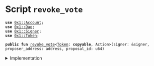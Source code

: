 
<a name="revoke_vote"></a>

# Script `revoke_vote`





<pre><code><b>use</b> <a href="../../modules/doc/Account.md#0x1_Account">0x1::Account</a>;
<b>use</b> <a href="../../modules/doc/Dao.md#0x1_Dao">0x1::Dao</a>;
<b>use</b> <a href="../../modules/doc/Signer.md#0x1_Signer">0x1::Signer</a>;
<b>use</b> <a href="../../modules/doc/Token.md#0x1_Token">0x1::Token</a>;
</code></pre>




<pre><code><b>public</b> <b>fun</b> <a href="revoke_vote.md#revoke_vote">revoke_vote</a>&lt;<a href="../../modules/doc/Token.md#0x1_Token">Token</a>: <b>copyable</b>, Action&gt;(signer: &signer, proposer_address: address, proposal_id: u64)
</code></pre>



<details>
<summary>Implementation</summary>


<pre><code><b>fun</b> <a href="revoke_vote.md#revoke_vote">revoke_vote</a>&lt;<a href="../../modules/doc/Token.md#0x1_Token">Token</a>: <b>copyable</b>, Action&gt;(
    signer: &signer,
    proposer_address: address,
    proposal_id: u64,
) {
    <b>let</b> (_, power) = <a href="../../modules/doc/Dao.md#0x1_Dao_vote_of">Dao::vote_of</a>&lt;<a href="../../modules/doc/Token.md#0x1_Token">Token</a>&gt;(<a href="../../modules/doc/Signer.md#0x1_Signer_address_of">Signer::address_of</a>(signer), proposer_address, proposal_id);
    <b>let</b> my_token = <a href="../../modules/doc/Dao.md#0x1_Dao_revoke_vote">Dao::revoke_vote</a>&lt;<a href="../../modules/doc/Token.md#0x1_Token">Token</a>, Action&gt;(signer, proposer_address, proposal_id, power);
    <a href="../../modules/doc/Account.md#0x1_Account_deposit">Account::deposit</a>(signer, my_token);
}
</code></pre>



</details>
